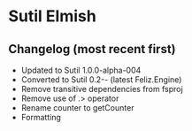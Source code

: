 # Sutil Elmish

## Changelog (most recent first)

- Updated to Sutil 1.0.0-alpha-004
- Converted to Sutil 0.2-*-* (latest Feliz.Engine)
- Remove transitive dependencies from fsproj
- Remove use of .> operator
- Rename counter to getCounter
- Formatting
